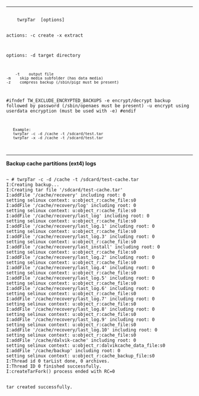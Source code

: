 
-------------------------------------------------------
<p>
 <code>
   	twrpTar <action> [options]

  actions: 
        -c create 
        -x extract

 options:
        -d    target directory

        
        -t    output file
	-m    skip media subfolder (has data media)
	-z    compress backup (/sbin/pigz must be present)
#ifndef TW_EXCLUDE_ENCRYPTED_BACKUPS
	-e    encrypt/decrypt backup followed by password (/sbin/openaes must be present)
	-u    encrypt using userdata encryption (must be used with -e)
#endif

       Example: 
       twrpTar -c -d /cache -t /sdcard/test.tar
       twrpTar -x -d /cache -t /sdcard/test.tar

</code>
</p>


---------------------------------------------------
**Backup cache partitions (ext4) logs**

<code>
~ # twrpTar -c -d /cache -t /sdcard/test-cache.tar
I:Creating backup...
I:Creating tar file '/sdcard/test-cache.tar'
I:addFile '/cache/recovery' including root: 0
setting selinux context: u:object_r:cache_file:s0
I:addFile '/cache/recovery/log' including root: 0
setting selinux context: u:object_r:cache_file:s0
I:addFile '/cache/recovery/last_log' including root: 0
setting selinux context: u:object_r:cache_file:s0
I:addFile '/cache/recovery/last_log.1' including root: 0
setting selinux context: u:object_r:cache_file:s0
I:addFile '/cache/recovery/last_log.3' including root: 0
setting selinux context: u:object_r:cache_file:s0
I:addFile '/cache/recovery/last_install' including root: 0
setting selinux context: u:object_r:cache_file:s0
I:addFile '/cache/recovery/last_log.2' including root: 0
setting selinux context: u:object_r:cache_file:s0
I:addFile '/cache/recovery/last_log.4' including root: 0
setting selinux context: u:object_r:cache_file:s0
I:addFile '/cache/recovery/last_log.5' including root: 0
setting selinux context: u:object_r:cache_file:s0
I:addFile '/cache/recovery/last_log.6' including root: 0
setting selinux context: u:object_r:cache_file:s0
I:addFile '/cache/recovery/last_log.7' including root: 0
setting selinux context: u:object_r:cache_file:s0
I:addFile '/cache/recovery/last_log.8' including root: 0
setting selinux context: u:object_r:cache_file:s0
I:addFile '/cache/recovery/last_log.9' including root: 0
setting selinux context: u:object_r:cache_file:s0
I:addFile '/cache/recovery/last_log.10' including root: 0
setting selinux context: u:object_r:cache_file:s0
I:addFile '/cache/dalvik-cache' including root: 0
setting selinux context: u:object_r:dalvikcache_data_file:s0
I:addFile '/cache/backup' including root: 0
setting selinux context: u:object_r:cache_backup_file:s0
I:Thread id 0 tarList done, 0 archives.
I:Thread ID 0 finished successfully.
I:createTarFork() process ended with RC=0


tar created successfully.
</code>

